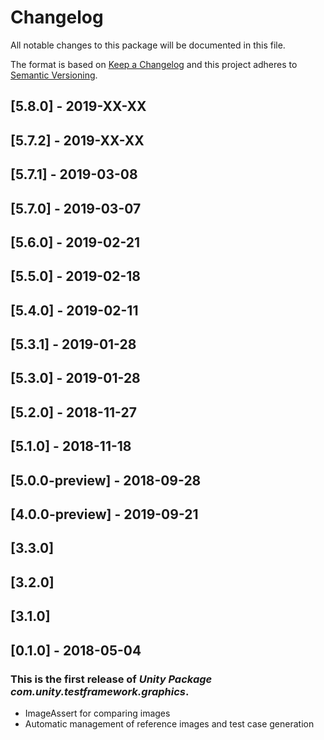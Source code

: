 # Changelog
All notable changes to this package will be documented in this file.

The format is based on [Keep a Changelog](http://keepachangelog.com/en/1.0.0/)
and this project adheres to [Semantic Versioning](http://semver.org/spec/v2.0.0.html).

## [5.8.0] - 2019-XX-XX

## [5.7.2] - 2019-XX-XX

## [5.7.1] - 2019-03-08

## [5.7.0] - 2019-03-07

## [5.6.0] - 2019-02-21

## [5.5.0] - 2019-02-18

## [5.4.0] - 2019-02-11

## [5.3.1] - 2019-01-28

## [5.3.0] - 2019-01-28

## [5.2.0] - 2018-11-27

## [5.1.0] - 2018-11-18

## [5.0.0-preview] - 2018-09-28

## [4.0.0-preview] - 2019-09-21

## [3.3.0]

## [3.2.0]

## [3.1.0]

## [0.1.0] - 2018-05-04

### This is the first release of *Unity Package com.unity.testframework.graphics*.

* ImageAssert for comparing images
* Automatic management of reference images and test case generation
